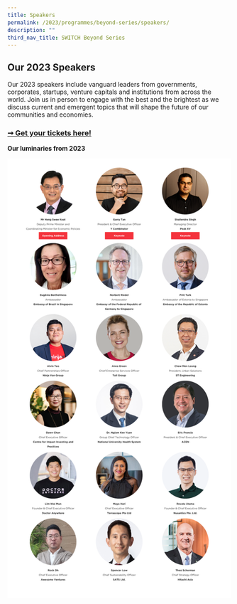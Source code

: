 ```yaml
---
title: Speakers
permalink: /2023/programmes/beyond-series/speakers/
description: ""
third_nav_title: SWITCH Beyond Series
---
```

## Our 2023 Speakers

Our 2023 speakers include vanguard leaders from  governments, corporates, startups, venture capitals and institutions from across the world. Join us in person to engage with the best and the brightest as we discuss current and emergent topics that will shape the future of our communities and economies.

### [➞ Get your tickets here!](/register)

**Our luminaries from 2023**

![2023 SWITCH Highlight Speakers](/images/2023/Speakers/2023_switch_highlight%20speakers_all%20stages_v1_1200p.png)